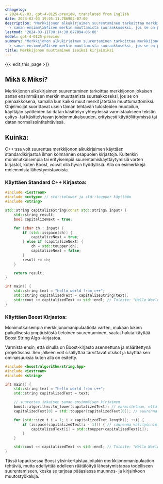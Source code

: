 ```yaml
---
changelog:
- 2024-02-03, gpt-4-0125-preview, translated from English
date: 2024-02-03 19:05:11.786902-07:00
description: "Merkkijonon alkukirjaimen suurentaminen tarkoittaa merkkijonon jokaisen\
  \ sanan ensimm\xE4isen merkin muuttamista suuraakkoseksi, jos se on pienaakkosena,\u2026"
lastmod: '2024-03-11T00:14:30.877094-06:00'
model: gpt-4-0125-preview
summary: "Merkkijonon alkukirjaimen suurentaminen tarkoittaa merkkijonon jokaisen\
  \ sanan ensimm\xE4isen merkin muuttamista suuraakkoseksi, jos se on pienaakkosena,\u2026"
title: Merkkijonon muuttaminen isoiksi kirjaimiksi
---
```


{{< edit_this_page >}}

## Mikä & Miksi?
Merkkijonon alkukirjaimen suurentaminen tarkoittaa merkkijonon jokaisen sanan ensimmäisen merkin muuttamista suuraakkoseksi, jos se on pienaakkosena, samalla kun kaikki muut merkit jätetään muuttumattomiksi. Ohjelmoijat suorittavat usein tämän tehtävän tulosteiden muotoilun, käyttäjän syötteiden tai datan käsittelyn yhteydessä varmistaakseen tekstin esitys- tai käsittelytavan johdonmukaisuuden, erityisesti käyttöliittymissä tai datan normalisointitehtävissä.

## Kuinka:
C++:ssa voit suurentaa merkkijonon alkukirjaimen käyttäen standardikirjastoa ilman kolmannen osapuolen kirjastoja. Kuitenkin monimutkaisempia tai erityisempiä suurentamiskäyttäytymisiä varten kirjastot, kuten Boost, voivat olla hyvin hyödyllisiä. Alla on esimerkkejä molemmista lähestymistavoista.

### Käyttäen Standard C++ Kirjastoa:

```cpp
#include <iostream>
#include <cctype> // std::tolower ja std::toupper käyttöön
#include <string>

std::string capitalizeString(const std::string& input) {
    std::string result;
    bool capitalizeNext = true;

    for (char ch : input) {
        if (std::isspace(ch)) {
            capitalizeNext = true;
        } else if (capitalizeNext) {
            ch = std::toupper(ch);
            capitalizeNext = false;
        }
        result += ch;
    }

    return result;
}

int main() {
    std::string text = "hello world from c++";
    std::string capitalizedText = capitalizeString(text);
    std::cout << capitalizedText << std::endl; // Tuloste: "Hello World From C++"
}
```

### Käyttäen Boost Kirjastoa:

Monimutkaisempia merkkijonomanipulaatioita varten, mukaan lukien paikallisesta ympäristöstä tietoinen suurentaminen, saatat haluta käyttää Boost String Algo -kirjastoa.

Varmista ensin, että sinulla on Boost-kirjasto asennettuna ja määritettynä projektissasi. Sen jälkeen voit sisällyttää tarvittavat otsikot ja käyttää sen ominaisuuksia kuten alla on esitetty.

```cpp
#include <boost/algorithm/string.hpp>
#include <iostream>
#include <string>

int main() {
    std::string text = "hello world from c++";
    std::string capitalizedText = text;

    // suurentaa jokaisen sanan ensimmäisen kirjaimen
    boost::algorithm::to_lower(capitalizedText); // varmistetaan, että merkkijono on pienaakkosissa
    capitalizedText[0] = std::toupper(capitalizedText[0]); // suurenna ensimmäinen merkki

    for (std::size_t i = 1; i < capitalizedText.length(); ++i) {
        if (isspace(capitalizedText[i - 1])) { // suurenna välilyönnin jälkeen
            capitalizedText[i] = std::toupper(capitalizedText[i]);
        }
    }

    std::cout << capitalizedText << std::endl; // Tuloste: "Hello World From C++"
}
```

Tässä tapauksessa Boost yksinkertaistaa joitakin merkkijonomanipulaation tehtäviä, mutta edellyttää edelleen räätälöityä lähestymistapaa todelliseen suurentamiseen, koska se tarjoaa pääasiassa muunnos- ja kirjainkoon muutostyökaluja.
